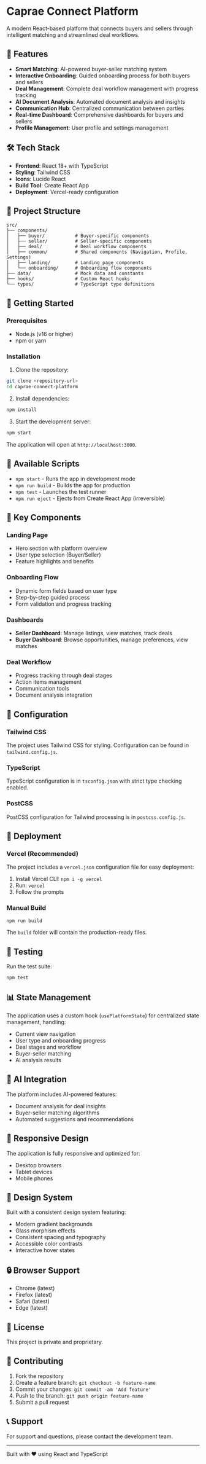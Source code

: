 # Caprae Connect Platform

A modern React-based platform that connects buyers and sellers through intelligent matching and streamlined deal workflows.

## 🚀 Features

- **Smart Matching**: AI-powered buyer-seller matching system
- **Interactive Onboarding**: Guided onboarding process for both buyers and sellers
- **Deal Management**: Complete deal workflow management with progress tracking
- **AI Document Analysis**: Automated document analysis and insights
- **Communication Hub**: Centralized communication between parties
- **Real-time Dashboard**: Comprehensive dashboards for buyers and sellers
- **Profile Management**: User profile and settings management

## 🛠 Tech Stack

- **Frontend**: React 18+ with TypeScript
- **Styling**: Tailwind CSS
- **Icons**: Lucide React
- **Build Tool**: Create React App
- **Deployment**: Vercel-ready configuration

## 📁 Project Structure

```
src/
├── components/
│   ├── buyer/           # Buyer-specific components
│   ├── seller/          # Seller-specific components
│   ├── deal/            # Deal workflow components
│   ├── common/          # Shared components (Navigation, Profile, Settings)
│   ├── landing/         # Landing page components
│   └── onboarding/      # Onboarding flow components
├── data/                # Mock data and constants
├── hooks/               # Custom React hooks
└── types/               # TypeScript type definitions
```

## 🚦 Getting Started

### Prerequisites

- Node.js (v16 or higher)
- npm or yarn

### Installation

1. Clone the repository:
```bash
git clone <repository-url>
cd caprae-connect-platform
```

2. Install dependencies:
```bash
npm install
```

3. Start the development server:
```bash
npm start
```

The application will open at `http://localhost:3000`.

## 📜 Available Scripts

- `npm start` - Runs the app in development mode
- `npm run build` - Builds the app for production
- `npm test` - Launches the test runner
- `npm run eject` - Ejects from Create React App (irreversible)

## 🎯 Key Components

### Landing Page
- Hero section with platform overview
- User type selection (Buyer/Seller)
- Feature highlights and benefits

### Onboarding Flow
- Dynamic form fields based on user type
- Step-by-step guided process
- Form validation and progress tracking

### Dashboards
- **Seller Dashboard**: Manage listings, view matches, track deals
- **Buyer Dashboard**: Browse opportunities, manage preferences, view matches

### Deal Workflow
- Progress tracking through deal stages
- Action items management
- Communication tools
- Document analysis integration

## 🔧 Configuration

### Tailwind CSS
The project uses Tailwind CSS for styling. Configuration can be found in `tailwind.config.js`.

### TypeScript
TypeScript configuration is in `tsconfig.json` with strict type checking enabled.

### PostCSS
PostCSS configuration for Tailwind processing is in `postcss.config.js`.

## 🚀 Deployment

### Vercel (Recommended)
The project includes a `vercel.json` configuration file for easy deployment:

1. Install Vercel CLI: `npm i -g vercel`
2. Run: `vercel`
3. Follow the prompts

### Manual Build
```bash
npm run build
```
The `build` folder will contain the production-ready files.

## 🧪 Testing

Run the test suite:
```bash
npm test
```

## 📊 State Management

The application uses a custom hook (`usePlatformState`) for centralized state management, handling:
- Current view navigation
- User type and onboarding progress
- Deal stages and workflow
- Buyer-seller matching
- AI analysis results

## 🤖 AI Integration

The platform includes AI-powered features:
- Document analysis for deal insights
- Buyer-seller matching algorithms
- Automated suggestions and recommendations

## 📱 Responsive Design

The application is fully responsive and optimized for:
- Desktop browsers
- Tablet devices
- Mobile phones

## 🎨 Design System

Built with a consistent design system featuring:
- Modern gradient backgrounds
- Glass morphism effects
- Consistent spacing and typography
- Accessible color contrasts
- Interactive hover states

## 🔒 Browser Support

- Chrome (latest)
- Firefox (latest)
- Safari (latest)
- Edge (latest)

## 📝 License

This project is private and proprietary.

## 🤝 Contributing

1. Fork the repository
2. Create a feature branch: `git checkout -b feature-name`
3. Commit your changes: `git commit -am 'Add feature'`
4. Push to the branch: `git push origin feature-name`
5. Submit a pull request

## 📞 Support

For support and questions, please contact the development team.

---

Built with ❤️ using React and TypeScript
